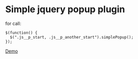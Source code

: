 # Simple jquery popup plugin

for call:

    $(function() {
      $(".js__p_start, .js__p_another_start").simplePopup();
    });

[Demo](http://nazz.me/example/simple-jquery-popup/)